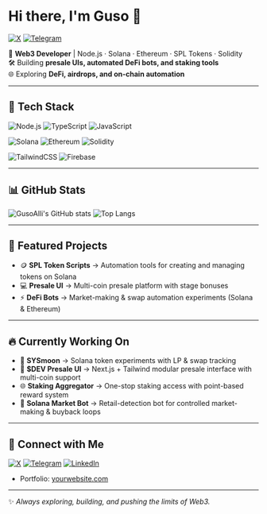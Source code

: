 # Hi there, I'm Guso 👋

[![X](https://img.shields.io/twitter/follow/GusoDev?logo=twitter&style=for-the-badge)](https://x.com/GusoDev)
[![Telegram](https://img.shields.io/badge/Telegram-2CA5E0?style=for-the-badge&logo=telegram&logoColor=white)](https://t.me/TORserve)

🚀 **Web3 Developer** | Node.js · Solana · Ethereum · SPL Tokens · Solidity  
🛠 Building **presale UIs, automated DeFi bots, and staking tools**  
🌐 Exploring **DeFi, airdrops, and on-chain automation**

---

## 🧰 Tech Stack
![Node.js](https://img.shields.io/badge/Node.js-339933?style=for-the-badge&logo=node.js&logoColor=white)
![TypeScript](https://img.shields.io/badge/TypeScript-007ACC?style=for-the-badge&logo=typescript&logoColor=white)
![JavaScript](https://img.shields.io/badge/JavaScript-F7E017?style=for-the-badge&logo=javascript&logoColor=black)

![Solana](https://img.shields.io/badge/Solana-3E00FF?style=for-the-badge&logo=solana&logoColor=white)
![Ethereum](https://img.shields.io/badge/Ethereum-3C3C3D?style=for-the-badge&logo=ethereum&logoColor=white)
![Solidity](https://img.shields.io/badge/Solidity-363636?style=for-the-badge&logo=solidity&logoColor=white)

![TailwindCSS](https://img.shields.io/badge/TailwindCSS-38B2AC?style=for-the-badge&logo=tailwind-css&logoColor=white)
![Firebase](https://img.shields.io/badge/Firebase-FFCA28?style=for-the-badge&logo=firebase&logoColor=black)

---

## 📊 GitHub Stats
![GusoAlli's GitHub stats](https://github-readme-stats.vercel.app/api?username=GusoAlli&show_icons=true&theme=radical)
![Top Langs](https://github-readme-stats.vercel.app/api/top-langs/?username=GusoAlli&layout=compact&theme=radical)

---

## 🌟 Featured Projects
- 🪙 **SPL Token Scripts** → Automation tools for creating and managing tokens on Solana  
- 💻 **Presale UI** → Multi-coin presale platform with stage bonuses  
- ⚡ **DeFi Bots** → Market-making & swap automation experiments (Solana & Ethereum)  

---

## 🔥 Currently Working On
- 🚀 **SYSmoon** → Solana token experiments with LP & swap tracking  
- 💎 **$DEV Presale UI** → Next.js + Tailwind modular presale interface with multi-coin support  
- 🌐 **Staking Aggregator** → One-stop staking access with point-based reward system  
- 🤖 **Solana Market Bot** → Retail-detection bot for controlled market-making & buyback loops  

---

## 🔗 Connect with Me
[![X](https://img.shields.io/twitter/follow/GusoDev?logo=twitter&style=for-the-badge)](https://x.com/GusoDev)
[![Telegram](https://img.shields.io/badge/Telegram-2CA5E0?style=for-the-badge&logo=telegram&logoColor=white)](https://t.me/TORserve)
[![LinkedIn](https://img.shields.io/badge/LinkedIn-0077B5?style=for-the-badge&logo=linkedin&logoColor=white)](https://www.linkedin.com/in/ali-mustofa-75534b246/)

- Portfolio: [yourwebsite.com](https://404.com)  

---

✨ *Always exploring, building, and pushing the limits of Web3.*
